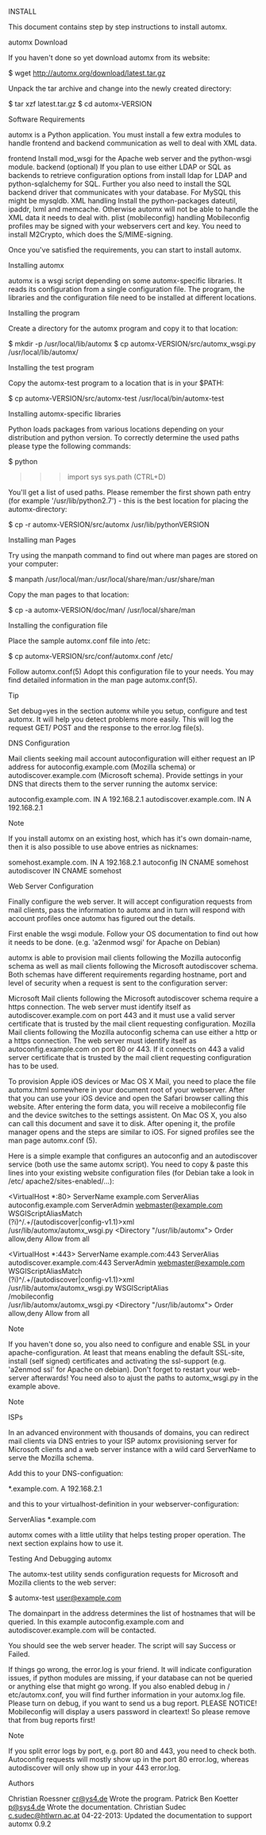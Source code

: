 INSTALL

This document contains step by step instructions to install automx.

automx Download

If you haven't done so yet download automx from its website:

$ wget http://automx.org/download/latest.tar.gz

Unpack the tar archive and change into the newly created directory:

$ tar xzf latest.tar.gz
$ cd automx-VERSION

Software Requirements

automx is a Python application. You must install a few extra modules to handle
frontend and backend communication as well to deal with XML data.

frontend
    Install mod_wsgi for the Apache web server and the python-wsgi module.
backend (optional)
    If you plan to use either LDAP or SQL as backends to retrieve configuration
    options from install ldap for LDAP and python-sqlalchemy for SQL. Further
    you also need to install the SQL backend driver that communicates with your
    database. For MySQL this might be mysqldb.
XML handling
    Install the python-packages dateutil, ipaddr, lxml and memcache. Otherwise
    automx will not be able to handle the XML data it needs to deal with.
plist (mobileconfig) handling
    Mobileconfig profiles may be signed with your webservers cert and key. You
    need to install M2Crypto, which does the S/MIME-signing.

Once you've satisfied the requirements, you can start to install automx.

Installing automx

automx is a wsgi script depending on some automx-specific libraries. It reads
its configuration from a single configuration file. The program, the libraries
and the configuration file need to be installed at different locations.

Installing the program

Create a directory for the automx program and copy it to that location:

$ mkdir -p /usr/local/lib/automx
$ cp automx-VERSION/src/automx_wsgi.py /usr/local/lib/automx/

Installing the test program

Copy the automx-test program to a location that is in your $PATH:

$ cp automx-VERSION/src/automx-test /usr/local/bin/automx-test

Installing automx-specific libraries

Python loads packages from various locations depending on your distribution and
python version. To correctly determine the used paths please type the following
commands:

$ python
>>> import sys
>>> sys.path
>>> (CTRL+D)

You'll get a list of used paths. Please remember the first shown path entry
(for example '/usr/lib/python2.7') - this is the best location for placing the
automx-directory:

$ cp -r automx-VERSION/src/automx /usr/lib/pythonVERSION

Installing man Pages

Try using the manpath command to find out where man pages are stored on your
computer:

$ manpath /usr/local/man:/usr/local/share/man:/usr/share/man

Copy the man pages to that location:

$ cp -a automx-VERSION/doc/man/ /usr/local/share/man

Installing the configuration file

Place the sample automx.conf file into /etc:

$ cp automx-VERSION/src/conf/automx.conf /etc/

Follow automx.conf(5) Adopt this configuration file to your needs. You may find
detailed information in the man page automx.conf(5).

Tip

Set debug=yes in the section automx while you setup, configure and test automx.
It will help you detect problems more easily. This will log the request GET/
POST and the response to the error.log file(s).

DNS Configuration

Mail clients seeking mail account autoconfiguration will either request an IP
address for autoconfig.example.com (Mozilla schema) or autodiscover.example.com
(Microsoft schema). Provide settings in your DNS that directs them to the
server running the automx service:

autoconfig.example.com.              IN    A     192.168.2.1
autodiscover.example.com.            IN    A     192.168.2.1

Note

If you install automx on an existing host, which has it's own domain-name, then
it is also possible to use above entries as nicknames:

somehost.example.com. IN A 192.168.2.1
    autoconfig IN CNAME somehost autodiscover IN CNAME somehost

Web Server Configuration

Finally configure the web server. It will accept configuration requests from
mail clients, pass the information to automx and in turn will respond with
account profiles once automx has figured out the details.

First enable the wsgi module. Follow your OS documentation to find out how it
needs to be done. (e.g. 'a2enmod wsgi' for Apache on Debian)

automx is able to provision mail clients following the Mozilla autoconfig
schema as well as mail clients following the Microsoft autodiscover schema.
Both schemas have different requirements regarding hostname, port and level of
security when a request is sent to the configuration server:

Microsoft
    Mail clients following the Microsoft autodiscover schema require a https
    connection. The web server must identify itself as autodiscover.example.com
    on port 443 and it must use a valid server certificate that is trusted by
    the mail client requesting configuration.
Mozilla
    Mail clients following the Mozilla autoconfig schema can use either a http
    or a https connection. The web server must identify itself as
    autoconfig.example.com on port 80 or 443. If it connects on 443 a valid
    server certificate that is trusted by the mail client requesting
    configuration has to be used.

To provision Apple iOS devices or Mac OS X Mail, you need to place the file
automx.html somewhere in your document root of your webserver. After that you
can use your iOS device and open the Safari browser calling this website. After
entering the form data, you will receive a mobileconfig file and the device
switches to the settings assistent. On Mac OS X, you also can call this
document and save it to disk. After opening it, the profile manager opens and
the steps are similar to iOS. For signed profiles see the man page automx.conf
(5).

Here is a simple example that configures an autoconfig and an autodiscover
service (both use the same automx script). You need to copy & paste this lines
into your existing website configuration files (for Debian take a look in /etc/
apache2/sites-enabled/...):

<VirtualHost *:80>
        ServerName example.com
        ServerAlias autoconfig.example.com
        ServerAdmin webmaster@example.com
        <IfModule mod_wsgi.c>
                WSGIScriptAliasMatch \
                        (?i)^/.+/(autodiscover|config-v1.1)>xml \
                        /usr/lib/automx/automx_wsgi.py
                <Directory "/usr/lib/automx">
                        Order allow,deny
                        Allow from all
                </Directory>
        </IfModule>
</VirtualHost>

<VirtualHost *:443>
        ServerName example.com:443
        ServerAlias autodiscover.example.com:443
        ServerAdmin webmaster@example.com
        <IfModule mod_wsgi.c>
                WSGIScriptAliasMatch \
                        (?i)^/.+/(autodiscover|config-v1.1)>xml \
                        /usr/lib/automx/automx_wsgi.py
                WSGIScriptAlias \
                        /mobileconfig \
                        /usr/lib/automx/automx_wsgi.py
                <Directory "/usr/lib/automx">
                        Order allow,deny
                        Allow from all
                </Directory>
        </IfModule>
</VirtualHost>

Note

If you haven't done so, you also need to configure and enable SSL in your
apache-configuration. At least that means enabling the default SSL-site,
install (self signed) certificates and activating the ssl-support (e.g.
'a2enmod ssl' for Apache on debian). Don't forget to restart your web-server
afterwards! You need also to ajust the paths to automx_wsgi.py in the example
above.

Note

ISPs

In an advanced environment with thousands of domains, you can redirect mail
clients via DNS entries to your ISP automx provisioning server for Microsoft
clients and a web server instance with a wild card ServerName to serve the
Mozilla schema.

Add this to your DNS-configuation:

*.example.com. A 192.168.2.1

and this to your virtualhost-definition in your webserver-configuration:

ServerAlias *.example.com

automx comes with a little utility that helps testing proper operation. The
next section explains how to use it.

Testing And Debugging automx

The automx-test utility sends configuration requests for Microsoft and Mozilla
clients to the web server:

$ automx-test user@example.com

The domainpart in the address determines the list of hostnames that will be
queried. In this example autoconfig.example.com and autodiscover.example.com
will be contacted.

You should see the web server header. The script will say Success or Failed.

If things go wrong, the error.log is your friend. It will indicate
configuration issues, if python modules are missing, if your database can not
be queried or anything else that might go wrong. If you also enabled debug in /
etc/automx.conf, you will find further information in your automx.log file.
Please turn on debug, if you want to send us a bug report. PLEASE NOTICE!
Mobileconfig will display a users password in cleartext! So please remove that
from bug reports first!

Note

If you split error logs by port, e.g. port 80 and 443, you need to check both.
Autoconfig requests will mostly show up in the port 80 error.log, whereas
autodiscover will only show up in your 443 error.log.

Authors

Christian Roessner <cr@ys4.de>
    Wrote the program.
Patrick Ben Koetter <p@sys4.de>
    Wrote the documentation.
Christian Sudec <c.sudec@htlwrn.ac.at>
    04-22-2013: Updated the documentation to support automx 0.9.2

